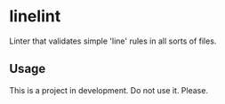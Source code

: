 # linelint

Linter that validates simple 'line' rules in all sorts of files.

## Usage

This is a project in development. Do not use it. Please.

